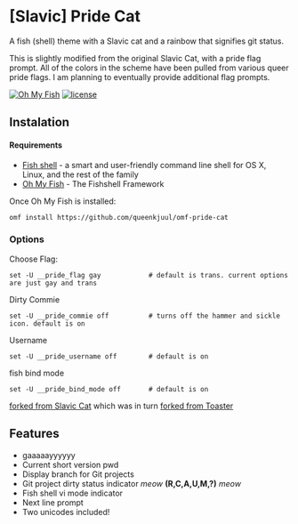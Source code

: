 # [Slavic] Pride Cat

A fish (shell) theme with a Slavic cat and a rainbow that signifies git status.

This is slightly modified from the original Slavic Cat, with a pride flag prompt. All of the colors in the scheme have been pulled from various queer pride flags. I am planning to eventually provide additional flag prompts. 

[![Oh My Fish](https://img.shields.io/badge/Framework-Oh_My_Fish-blue.svg?style=flat)](https://github.com/oh-my-fish/oh-my-fish)
[![license](https://img.shields.io/github/license/mashape/apistatus.svg)](/LICENSE)




## Instalation

#### Requirements
* [Fish shell](https://github.com/fish-shell/fish-shell) - a smart and user-friendly command line
shell for OS X, Linux, and the rest of the family
* [Oh My Fish](https://github.com/oh-my-fish/oh-my-fish) - The Fishshell Framework

Once Oh My Fish is installed:

    omf install https://github.com/queenkjuul/omf-pride-cat

### Options

Choose Flag:

    set -U __pride_flag gay            # default is trans. current options are just gay and trans

Dirty Commie

    set -U __pride_commie off          # turns off the hammer and sickle icon. default is on

Username

    set -U __pride_username off        # default is on

fish bind mode

    set -U __pride_bind_mode off       # default is on


    
[forked from Slavic Cat](https://github.com/yangwao/omf-theme-slavic-cat) which was in turn [forked from Toaster](https://github.com/oh-my-fish/theme-toaster)

## Features

 * gaaaaayyyyyy
 * Current short version pwd
 * Display branch for Git projects
 * Git project dirty status indicator *meow* **(R,C,A,U,M,?)** *meow*
 * Fish shell vi mode indicator
 * Next line prompt
 * Two unicodes included!
